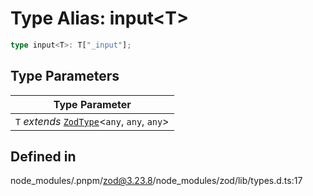 # Type Alias: input\<T\>

```ts
type input<T>: T["_input"];
```

## Type Parameters

| Type Parameter |
| ------ |
| `T` *extends* [`ZodType`](../classes/ZodType.md)\<`any`, `any`, `any`\> |

## Defined in

node\_modules/.pnpm/zod@3.23.8/node\_modules/zod/lib/types.d.ts:17
